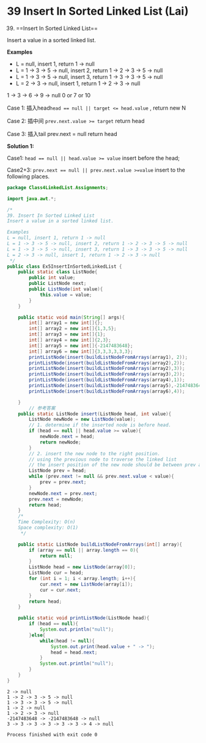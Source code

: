 # 39 Insert In Sorted Linked List (Lai)

39. ==Insert In Sorted Linked List==

Insert a value in a sorted linked list.

**Examples**

- L = null, insert 1, return 1 -> null
- L = 1 -> 3 -> 5 -> null, insert 2, return 1 -> 2 -> 3 -> 5 -> null
- L = 1 -> 3 -> 5 -> null, insert 3, return 1 -> 3 -> 3 -> 5 -> null
- L = 2 -> 3 -> null, insert 1, return 1 -> 2 -> 3 -> null



1 -> 3 -> 6 -> 9 -> null              0 or 7 or 10

Case 1: 插入head`head == null || target <= head.value`       , return new N

Case 2: 插中间 `prev.next.value >= target`      return head

Case 3: 插入tail prev.next = null        return head



**Solution 1:** 

Case1: `head == null || head.value >= value`                          insert before the head;

Case2+3: `prev.next == null || prev.next.value >=value`   insert to the following places.

```java
package Class4LinkedList.Assignments;

import java.awt.*;

/*
39. Insert In Sorted Linked List
Insert a value in a sorted linked list.

Examples
L = null, insert 1, return 1 -> null
L = 1 -> 3 -> 5 -> null, insert 2, return 1 -> 2 -> 3 -> 5 -> null
L = 1 -> 3 -> 5 -> null, insert 3, return 1 -> 3 -> 3 -> 5 -> null
L = 2 -> 3 -> null, insert 1, return 1 -> 2 -> 3 -> null
 */
public class Ex5InsertInSortedLinkedList {
    public static class ListNode{
        public int value;
        public ListNode next;
        public ListNode(int value){
            this.value = value;
        }
    }

    public static void main(String[] args){
        int[] array1 = new int[]{};
        int[] array2 = new int[]{1,3,5};
        int[] array3 = new int[]{1};
        int[] array4 = new int[]{2,3};
        int[] array5 = new int[]{-2147483648};
        int[] array6 = new int[]{3,3,3,3,3,3};
        printListNode(insert(buildListNodeFromArrays(array1), 2));
        printListNode(insert(buildListNodeFromArrays(array2),2));
        printListNode(insert(buildListNodeFromArrays(array2),3));
        printListNode(insert(buildListNodeFromArrays(array3),2));
        printListNode(insert(buildListNodeFromArrays(array4),1));
        printListNode(insert(buildListNodeFromArrays(array5),-2147483648));
        printListNode(insert(buildListNodeFromArrays(array6),4));

    }
		// 参考答案
    public static ListNode insert(ListNode head, int value){
        ListNode newNode = new ListNode(value);
        // 1. determine if the inserted node is before head.
        if (head == null || head.value >= value){
            newNode.next = head;
            return newNode;
        }
        // 2. insert the new node to the right position.
        // using the previous node to traverse the linked list
        // the insert position of the new node should be between prev and prev.next
        ListNode prev = head;
        while (prev.next != null && prev.next.value < value){
            prev = prev.next;
        }
        newNode.next = prev.next;
        prev.next = newNode;
        return head;
    }
    /*
    Time Complexity: O(n)
    Space complexity: O(1)
     */

    public static ListNode buildListNodeFromArrays(int[] array){
        if (array == null || array.length == 0){
            return null;
        }
        ListNode head = new ListNode(array[0]);
        ListNode cur = head;
        for (int i = 1; i < array.length; i++){
            cur.next = new ListNode(array[i]);
            cur = cur.next;
        }
        return head;
    }

    public static void printListNode(ListNode head){
        if (head == null){
            System.out.println("null");
        }else{
            while(head != null){
                System.out.print(head.value + " -> ");
                head = head.next;
            }
            System.out.println("null");
        }
    }
}
```

```
2 -> null
1 -> 2 -> 3 -> 5 -> null
1 -> 3 -> 3 -> 5 -> null
1 -> 2 -> null
1 -> 2 -> 3 -> null
-2147483648 -> -2147483648 -> null
3 -> 3 -> 3 -> 3 -> 3 -> 3 -> 4 -> null

Process finished with exit code 0
```



